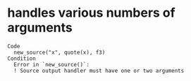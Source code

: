 # handles various numbers of arguments

    Code
      new_source("x", quote(x), f3)
    Condition
      Error in `new_source()`:
      ! Source output handler must have one or two arguments

